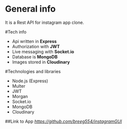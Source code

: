 # General info
It is a Rest API for instagram app clone. 

#Tech info
- Api written in **Express**
- Authorization with **JWT**
- Live messaging with **Socket.io**
- Database is **MongoDB**
- Images stored in **Cloudinary**

#Technologies and libraries

- Node.js (Express)
- Multer
- JWT
- Morgan
- Socket.io
- MongoDB
- Cloudinary

##Link to App 
*https://github.com/breeg554/instagramGUI*

   
